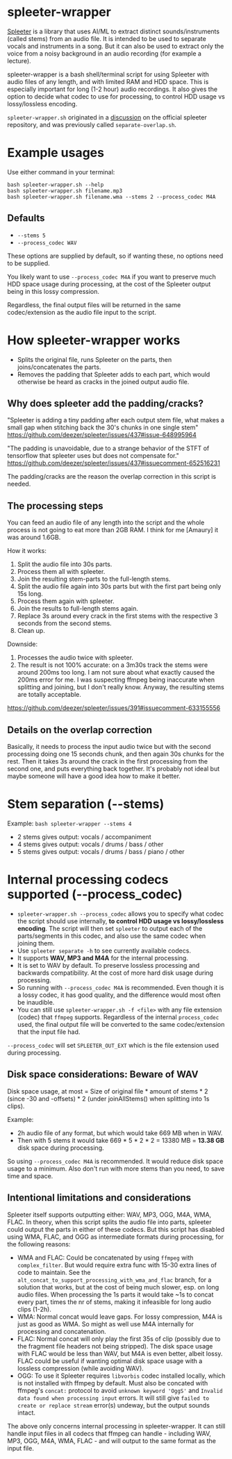 # spleeter-wrapper

[Spleeter](https://github.com/deezer/spleeter) is a library that uses AI/ML to extract distinct sounds/instruments (called stems) from an audio file.
It is intended to be used to separate vocals and instruments in a song. But it can also be used to extract only the voice from a noisy background in an audio recording (for example a lecture).

spleeter-wrapper is a bash shell/terminal script for using Spleeter with audio files of any length, and with limited RAM and HDD space.
This is especially important for long (1-2 hour) audio recordings. It also gives the option to decide what codec to use for processing, to control HDD usage vs lossy/lossless encoding.

`spleeter-wrapper.sh` originated in a [discussion](https://github.com/deezer/spleeter/issues/437#issuecomment-652807569) on the official spleeter repository, and was previously called `separate-overlap.sh`.

# Example usages

Use either command in your terminal:

    bash spleeter-wrapper.sh --help
    bash spleeter-wrapper.sh filename.mp3
    bash spleeter-wrapper.sh filename.wma --stems 2 --process_codec M4A

## Defaults

- `--stems 5`
- `--process_codec WAV`

These options are supplied by default, so if wanting these, no options need to be supplied.

You likely want to use `--process_codec M4A` if you want to preserve much HDD space usage during processing, at the cost of the Spleeter output being in this lossy compression.

Regardless, the final output files will be returned in the same codec/extension as the audio file input to the script.

# How spleeter-wrapper works

- Splits the original file, runs Spleeter on the parts, then joins/concatenates the parts.
- Removes the padding that Spleeter adds to each part, which would otherwise be heard as cracks in the joined output audio file.

## Why does spleeter add the padding/cracks?

"Spleeter is adding a tiny padding after each output stem file,
what makes a small gap when stitching back the 30's chunks in one single stem"
https://github.com/deezer/spleeter/issues/437#issue-648995964

"The padding is unavoidable, due to a strange behavior of the STFT of tensorflow
that spleeter uses but does not compensate for."
https://github.com/deezer/spleeter/issues/437#issuecomment-652516231

The padding/cracks are the reason the overlap correction in this script is needed.

## The processing steps

You can feed an audio file of any length into the script and the whole process
is not going to eat more than 2GB RAM. I think for me [Amaury] it was around 1.6GB.

How it works:

  1. Split the audio file into 30s parts.
  2. Process them all with spleeter.
  3. Join the resulting stem-parts to the full-length stems.
  4. Split the audio file again into 30s parts but with the first part being only 15s long.
  5. Process them again with spleeter.
  6. Join the results to full-length stems again.
  7. Replace 3s around every crack in the first stems with the respective 3 seconds from the second stems.
  8. Clean up.

Downside:

  1. Processes the audio twice with spleeter.
  2. The result is not 100% accurate: on a 3m30s track the stems were around 200ms too long.
      I am not sure about what exactly caused the 200ms error for me. I was suspecting ffmpeg being inaccurate
      when splitting and joining, but I don't really know. Anyway, the resulting stems are totally acceptable.

https://github.com/deezer/spleeter/issues/391#issuecomment-633155556

## Details on the overlap correction

Basically, it needs to process the input audio twice but with the
second processing doing one 15 seconds chunk, and then again 30s
chunks for the rest. Then it takes 3s around the crack in the first
processing from the second one, and puts everything back together.
It's probably not ideal but maybe someone will have a good idea how
to make it better.

# Stem separation (--stems)

Example: `bash spleeter-wrapper --stems 4`

- 2 stems gives output: vocals / accompaniment
- 4 stems gives output: vocals / drums / bass / other
- 5 stems gives output: vocals / drums / bass / piano / other

# Internal processing codecs supported (--process_codec)

- `spleeter-wrapper.sh --process_codec` allows you to specify what codec the script should use internally, **to control HDD usage vs lossy/lossless encoding**.
The script will then set `spleeter` to output each of the parts/segments in this codec, and also use the same codec when joining them.
- Use `spleeter separate -h` to see currently available codecs.
- It supports **WAV, MP3 and M4A** for the internal processing.
- It is set to WAV by default. To preserve lossless processing and backwards compatibility. At the cost of more hard disk usage during processing.
- So running with `--process_codec M4A` is recommended. Even though it is a lossy codec, it has good quality, and the difference would most often be inaudible.
- You can still use `spleeter-wrapper.sh -f <file>` with any file extension (codec) that `ffmpeg` supports. Regardless of the internal `process_codec` used, the final output file will be converted to the same codec/extension that the input file had.

`--process_codec` will set `SPLEETER_OUT_EXT` which is the file extension used during processing.

## Disk space considerations: Beware of WAV

Disk space usage, at most = Size of original file * amount of stems * 2 (since -30 and -offsets) * 2 (under joinAllStems() when splitting into 1s clips).

Example:
- 2h audio file of any format, but which would take 669 MB when in WAV.
- Then with 5 stems it would take 669 * 5 * 2 * 2 = 13380 MB = **13.38 GB** disk space during processing.

So using `--process_codec M4A` is recommended. It would reduce disk space usage to a minimum. Also don't run with more stems than you need, to save time and space.

## Intentional limitations and considerations

Spleeter itself supports outputting either: WAV, MP3, OGG, M4A, WMA, FLAC. In theory, when this script splits the audio file into parts, spleeter could output the parts in either of these codecs.
But this script has disabled using WMA, FLAC, and OGG as intermediate formats during processing, for the following reasons:

- WMA and FLAC: Could be concatenated by using `ffmpeg` with `complex_filter`. But would require extra func with 15-30 extra lines of code to maintain. See the `alt_concat_to_support_processing_with_wma_and_flac` branch, for a solution that works, but at the cost of being much slower, esp. on long audio files. When processing the 1s parts it would take ~1s to concat every part, times the nr of stems, making it infeasible for long audio clips (1-2h).
- WMA: Normal concat would leave gaps. For lossy compression, M4A is just as good as WMA. So might as well use M4A internally for processing and concatenation.
- FLAC: Normal concat will only play the first 35s of clip (possibly due to the fragment file headers not being stripped). The disk space usage with FLAC would be less than WAV, but M4A is even better, albeit lossy. FLAC could be useful if wanting optimal disk space usage with a lossless compression (while avoiding WAV).
- OGG: To use it Spleeter requires `libvorbis` codec installed locally, which is not installed with ffmpeg by default. Must also be concated with ffmpeg's `concat:` protocol to avoid `unknown keyword 'OggS'` and `Invalid data found when processing input` errors. It will still give `failed to create or replace stream` error(s) undeway, but the output sounds intact.

The above only concerns internal processing in spleeter-wrapper. It can still handle input files in all codecs that ffmpeg can handle - including WAV, MP3, OGG, M4A, WMA, FLAC - and will output to the same format as the input file.
